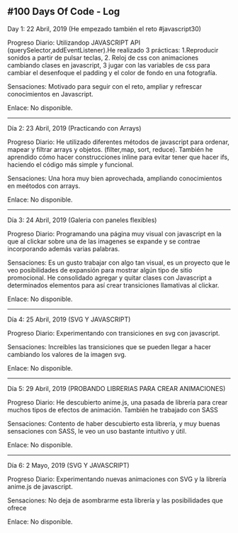 #100 Days Of Code - Log
---

Day 1: 22 Abril, 2019 (He empezado también el reto #javascript30)

Progreso Diario: Utilizandop JAVASCRIPT API (querySelector,addEventListener).He realizado 3 prácticas: 1.Reproducir sonidos a partir de pulsar teclas, 2. Reloj de css con animaciones cambiando clases en javascript, 3 jugar con las variables de css para cambiar el desenfoque el padding y el color de fondo en una fotografía.

Sensaciones: Motivado para seguir con el reto, ampliar y refrescar conocimientos en Javascript.

Enlace: No disponible.

---
Día 2: 23 Abril, 2019 (Practicando con Arrays)

Progreso Diario: He utilizado diferentes métodos de javascript para ordenar, mapear y filtrar arrays y objetos.
(filter,map, sort, reduce). También he aprendido cómo hacer construcciones inline para evitar tener que hacer ifs, haciendo el código más simple y funcional.

Sensaciones: Una hora muy bien aprovechada, ampliando conocimientos en meétodos con arrays.

Enlace: No disponible.

---
Día 3: 24 Abril, 2019 (Galeria con paneles flexibles)

Progreso Diario: Programando una página muy visual con javascript en la que al clickar sobre una de las imagenes se expande y se contrae incorporando además varias palabras. 

Sensaciones: Es un gusto trabajar con algo tan visual, es un proyecto que le veo posibilidades de expansión para mostrar algún tipo de sitio promocional. He consolidado agregar y quitar clases con Javascript a determinados elementos para así crear transiciones llamativas al clickar.

Enlace: No disponible.

---
Día 4: 25 Abril, 2019 (SVG Y JAVASCRIPT)

Progreso Diario: Experimentando con transiciones en svg con javascript. 

Sensaciones: Increibles las transiciones que se pueden llegar a hacer cambiando los valores de la imagen svg.

Enlace: No disponible.

---

Día 5: 29 Abril, 2019 (PROBANDO LIBRERIAS PARA CREAR ANIMACIONES)

Progreso Diario: He descubierto anime.js, una pasada de librería para crear muchos tipos de efectos de animación. También he trabajado con SASS 

Sensaciones: Contento de haber descubierto esta librería, y muy buenas sensaciones con SASS, le veo un uso bastante intuitivo y útil.

Enlace: No disponible.

---

Día 6: 2 Mayo, 2019 (SVG Y JAVASCRIPT)

Progreso Diario: Experimentando nuevas animaciones con SVG y la librería anime.js de javascript.

Sensaciones: No deja de asombrarme esta librería y las posibilidades que ofrece

Enlace: No disponible.

